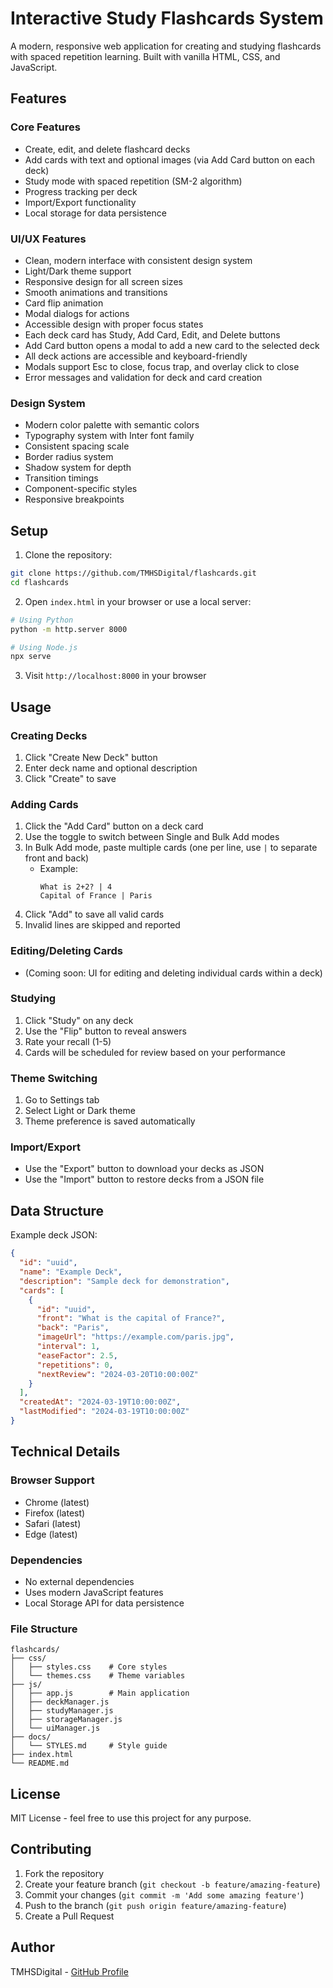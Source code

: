 # Interactive Study Flashcards System

A modern, responsive web application for creating and studying flashcards with spaced repetition learning. Built with vanilla HTML, CSS, and JavaScript.

## Features

### Core Features
- Create, edit, and delete flashcard decks
- Add cards with text and optional images (via Add Card button on each deck)
- Study mode with spaced repetition (SM-2 algorithm)
- Progress tracking per deck
- Import/Export functionality
- Local storage for data persistence

### UI/UX Features
- Clean, modern interface with consistent design system
- Light/Dark theme support
- Responsive design for all screen sizes
- Smooth animations and transitions
- Card flip animation
- Modal dialogs for actions
- Accessible design with proper focus states
- Each deck card has Study, Add Card, Edit, and Delete buttons
- Add Card button opens a modal to add a new card to the selected deck
- All deck actions are accessible and keyboard-friendly
- Modals support Esc to close, focus trap, and overlay click to close
- Error messages and validation for deck and card creation

### Design System
- Modern color palette with semantic colors
- Typography system with Inter font family
- Consistent spacing scale
- Border radius system
- Shadow system for depth
- Transition timings
- Component-specific styles
- Responsive breakpoints

## Setup

1. Clone the repository:
```bash
git clone https://github.com/TMHSDigital/flashcards.git
cd flashcards
```

2. Open `index.html` in your browser or use a local server:
```bash
# Using Python
python -m http.server 8000

# Using Node.js
npx serve
```

3. Visit `http://localhost:8000` in your browser

## Usage

### Creating Decks
1. Click "Create New Deck" button
2. Enter deck name and optional description
3. Click "Create" to save

### Adding Cards
1. Click the "Add Card" button on a deck card
2. Use the toggle to switch between Single and Bulk Add modes
3. In Bulk Add mode, paste multiple cards (one per line, use `|` to separate front and back)
   - Example:
     ```
     What is 2+2? | 4
     Capital of France | Paris
     ```
4. Click "Add" to save all valid cards
5. Invalid lines are skipped and reported

### Editing/Deleting Cards
- (Coming soon: UI for editing and deleting individual cards within a deck)

### Studying
1. Click "Study" on any deck
2. Use the "Flip" button to reveal answers
3. Rate your recall (1-5)
4. Cards will be scheduled for review based on your performance

### Theme Switching
1. Go to Settings tab
2. Select Light or Dark theme
3. Theme preference is saved automatically

### Import/Export
- Use the "Export" button to download your decks as JSON
- Use the "Import" button to restore decks from a JSON file

## Data Structure

Example deck JSON:
```json
{
  "id": "uuid",
  "name": "Example Deck",
  "description": "Sample deck for demonstration",
  "cards": [
    {
      "id": "uuid",
      "front": "What is the capital of France?",
      "back": "Paris",
      "imageUrl": "https://example.com/paris.jpg",
      "interval": 1,
      "easeFactor": 2.5,
      "repetitions": 0,
      "nextReview": "2024-03-20T10:00:00Z"
    }
  ],
  "createdAt": "2024-03-19T10:00:00Z",
  "lastModified": "2024-03-19T10:00:00Z"
}
```

## Technical Details

### Browser Support
- Chrome (latest)
- Firefox (latest)
- Safari (latest)
- Edge (latest)

### Dependencies
- No external dependencies
- Uses modern JavaScript features
- Local Storage API for data persistence

### File Structure
```
flashcards/
├── css/
│   ├── styles.css    # Core styles
│   └── themes.css    # Theme variables
├── js/
│   ├── app.js        # Main application
│   ├── deckManager.js
│   ├── studyManager.js
│   ├── storageManager.js
│   └── uiManager.js
├── docs/
│   └── STYLES.md     # Style guide
├── index.html
└── README.md
```

## License

MIT License - feel free to use this project for any purpose.

## Contributing

1. Fork the repository
2. Create your feature branch (`git checkout -b feature/amazing-feature`)
3. Commit your changes (`git commit -m 'Add some amazing feature'`)
4. Push to the branch (`git push origin feature/amazing-feature`)
5. Create a Pull Request

## Author

TMHSDigital - [GitHub Profile](https://github.com/TMHSDigital)